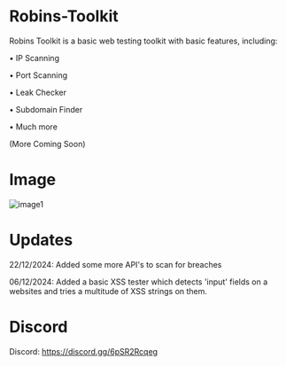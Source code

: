 # Robins-Toolkit
Robins Toolkit is a basic web testing toolkit with basic features, including:

• IP Scanning

• Port Scanning

• Leak Checker

• Subdomain Finder

• Much more

(More Coming Soon)

# Image
![image1](https://i.postimg.cc/ZR9WTstt/image.png)

# Updates

22/12/2024: Added some more API's to scan for breaches

06/12/2024: Added a basic XSS tester which detects 'input' fields on a websites and tries a multitude of XSS strings on them. 

# Discord
Discord: https://discord.gg/6pSR2Rcqeg
